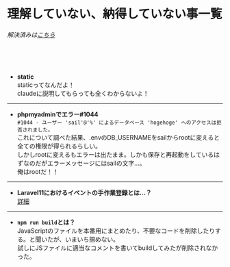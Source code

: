 # 理解していない、納得していない事一覧
###### 解決済みは[こちら](https://github.com/suzukidog/TIL/blob/main/UnderstoodConcepts.md)
<br>
<br>


- **static**
<br>staticってなんだよ！
<br>claudeに説明してもらっても全くわからないよ！
***


- **phpmyadminでエラー#1044**
<br>`#1044 - ユーザー 'sail'@'%' によるデータベース 'hogehoge' へのアクセスは拒否されました。`
<br>これについて調べた結果、.envのDB_USERNAMEをsailからrootに変えると全ての権限が得られるらしい。
<br>しかしrootに変えるもエラーは出たまま。しかも保存と再起動をしているはずなのだがエラーメッセージにはsailの文字…。
<br>俺はrootだ！！

***
- **Laravel11におけるイベントの手作業登録とは…？**
<br>[詳細](https://qiita.com/suzukidog/items/510ac8193b67aec71467#%E7%96%91%E5%95%8Fevent-listener)

***
- **`npm run build`とは？**
<br>JavaScriptのファイルを本番用にまとめたり、不要なコードを削除したりする。と聞いたが、いまいち掴めない。
<br>試しにJSファイルに適当なコメントを書いてbuildしてみたが削除されなかった。


<!-- 今の所ナイヨ！ -->
<!--
- **タイトル**
説明
<br>説明
-->
